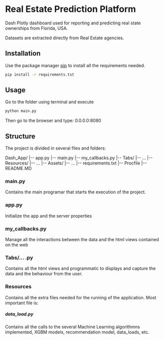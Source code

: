 # Real Estate Prediction Platform

Dash Plotly dashboard used for reporting and predicting real state ownerships from Florida, USA.

Datasets are extracted directly from Real Estate agencies.

## Installation

Use the package manager [pip](https://pip.pypa.io/en/stable/) to install all the requirements needed.

```bash
pip install -r requirements.txt
```

## Usage

Go to the folder using terminal and execute 
```python
python main.py
```
Then go to the browser and type: 0.0.0.0:8080

## Structure

The project is divided in several files and folders:

Dash_App/
|-- app.py
|-- main.py
|-- my_callbacks.py
|-- Tabs/
|-- … 
|-- Resources/
	|-- … 
|-- Assets/
	|-- … 
|-- requirements.txt
|-- Procfile
|-- README.MD


### main.py 

Contains the main programar that starts the execution of the project.

### app.py

Initialize the app and the server properties

### my_callbacks.py

Manage all the interactions between the data and the html views contained on the web

### Tabs/... .py

Contains all the html views and programmatic to displays and capture the data and the behaviour from the user.

### Resources

Contains all the extra files needed for the running of the application.
Most important file is:

##### data_load.py

Contains all the calls to the several Machine Learning algorithmns implemented, XGBM models, recommendation model, data_loads, etc.